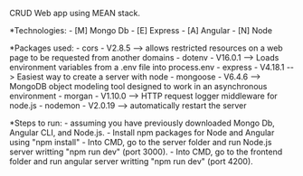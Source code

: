 CRUD Web app using MEAN stack.

*Technologies:
    - [M] Mongo Db
    - [E] Express
    - [A] Angular
    - [N] Node

*Packages used:
    - cors - V2.8.5 --> allows restricted resources on a web page to be requested from another domains
    - dotenv - V16.0.1 --> Loads environment variables from a .env file into process.env
    - express - V4.18.1 --> Easiest way to create a server with node
    - mongoose - V6.4.6 --> MongoDB object modeling tool designed to work in an asynchronous environment
    - morgan - V1.10.0 --> HTTP request logger middleware for node.js 
    - nodemon - V2.0.19 --> automatically restart the server

*Steps to run:
    - assuming you have previously downloaded Mongo Db, Angular CLI, and Node.js.
    - Install npm packages for Node and Angular using "npm install"
    - Into CMD, go to the server folder and run Node.js server writting "npm run dev" (port 3000).
    - Into CMD, go to the frontend folder and run angular server writting "npm run dev" (port 4200).